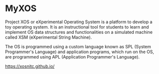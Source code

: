 # MyXOS
Project XOS or eXperimental Operating System is a platform to develop a toy operating system. It is an instructional tool for students to learn and implement OS data structures and functionalities on a simulated machine called XSM (eXperimental String Machine).  

The OS is programmed using a custom language known as SPL (System Programmer's Language) and application programs, which run on the OS, are programmed using APL (Application Programmer's Language).

https://xosnitc.github.io/
